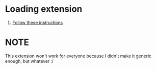 # Loading extension

1. [Follow these instructions][]

[Follow these instructions]: https://developer.chrome.com/extensions/getstarted#unpacked

# NOTE
This extension won't work for everyone because I didn't make it generic
enough, but whatever :/
